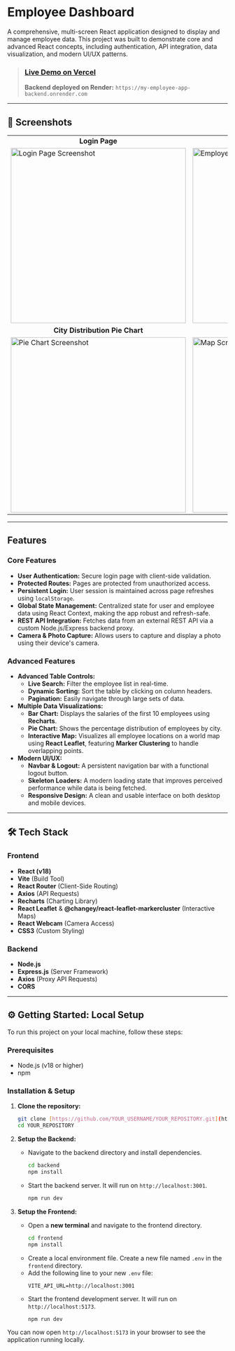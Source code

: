 # Employee Dashboard 

A comprehensive, multi-screen React application designed to display and manage employee data. This project was built to demonstrate core and advanced React concepts, including authentication, API integration, data visualization, and modern UI/UX patterns.

>###  **[Live Demo on Vercel](https://employee-psi-self.vercel.app/)** 
>
>**Backend deployed on Render:** `https://my-employee-app-backend.onrender.com`

---

## 📸 Screenshots

<table>
  <tr>
    <td align="center"><strong>Login Page</strong></td>
    <td align="center"><strong>Employee List (with Controls)</strong></td>
  </tr>
  <tr>
    <td><img src="https://github.com/user-attachments/assets/99eaceba-ac09-485f-bbeb-b503a11643bd" alt="Login Page Screenshot" width="400"/></td>
    <td><img src="https://github.com/user-attachments/assets/4a85a3f0-f489-4e33-87a7-b7de14acb658" alt="Employee List Screenshot" width="400"/></td>
  </tr>
  <tr>
    <td align="center"><strong>City Distribution Pie Chart</strong></td>
    <td align="center"><strong>Interactive City Map</strong></td>
  </tr>
  <tr>
    <td><img src="https://github.com/user-attachments/assets/52d0f4d3-b76d-4f01-b8e3-318d9191b5d4" alt="Pie Chart Screenshot" width="400"/></td>
    <td><img src="https://github.com/user-attachments/assets/93a31b35-7c87-404e-8980-70ba478cd9f7" alt="Map Screenshot" width="400"/></td>
  </tr>
</table>


---

##  Features

### Core Features
* **User Authentication:** Secure login page with client-side validation.
* **Protected Routes:** Pages are protected from unauthorized access.
* **Persistent Login:** User session is maintained across page refreshes using `localStorage`.
* **Global State Management:** Centralized state for user and employee data using React Context, making the app robust and refresh-safe.
* **REST API Integration:** Fetches data from an external REST API via a custom Node.js/Express backend proxy.
* **Camera & Photo Capture:** Allows users to capture and display a photo using their device's camera.

### Advanced Features
* **Advanced Table Controls:**
    * **Live Search:** Filter the employee list in real-time.
    * **Dynamic Sorting:** Sort the table by clicking on column headers.
    * **Pagination:** Easily navigate through large sets of data.
* **Multiple Data Visualizations:**
    * **Bar Chart:** Displays the salaries of the first 10 employees using **Recharts**.
    * **Pie Chart:** Shows the percentage distribution of employees by city.
    * **Interactive Map:** Visualizes all employee locations on a world map using **React Leaflet**, featuring **Marker Clustering** to handle overlapping points.
* **Modern UI/UX:**
    * **Navbar & Logout:** A persistent navigation bar with a functional logout button.
    * **Skeleton Loaders:** A modern loading state that improves perceived performance while data is being fetched.
    * **Responsive Design:** A clean and usable interface on both desktop and mobile devices.

---

## 🛠️ Tech Stack

### Frontend
* **React (v18)**
* **Vite** (Build Tool)
* **React Router** (Client-Side Routing)
* **Axios** (API Requests)
* **Recharts** (Charting Library)
* **React Leaflet** & **@changey/react-leaflet-markercluster** (Interactive Maps)
* **React Webcam** (Camera Access)
* **CSS3** (Custom Styling)

### Backend
* **Node.js**
* **Express.js** (Server Framework)
* **Axios** (Proxy API Requests)
* **CORS**

---

## ⚙️ Getting Started: Local Setup

To run this project on your local machine, follow these steps:

### Prerequisites
* Node.js (v18 or higher)
* npm

### Installation & Setup

1.  **Clone the repository:**
    ```bash
    git clone [https://github.com/YOUR_USERNAME/YOUR_REPOSITORY.git](https://github.com/YOUR_USERNAME/YOUR_REPOSITORY.git)
    cd YOUR_REPOSITORY
    ```

2.  **Setup the Backend:**
    * Navigate to the backend directory and install dependencies.
        ```bash
        cd backend
        npm install
        ```
    * Start the backend server. It will run on `http://localhost:3001`.
        ```bash
        npm run dev
        ```

3.  **Setup the Frontend:**
    * Open a **new terminal** and navigate to the frontend directory.
        ```bash
        cd frontend
        npm install
        ```
    * Create a local environment file. Create a new file named `.env` in the `frontend` directory.
    * Add the following line to your new `.env` file:
        ```
        VITE_API_URL=http://localhost:3001
        ```
    * Start the frontend development server. It will run on `http://localhost:5173`.
        ```bash
        npm run dev
        ```

You can now open `http://localhost:5173` in your browser to see the application running locally.

